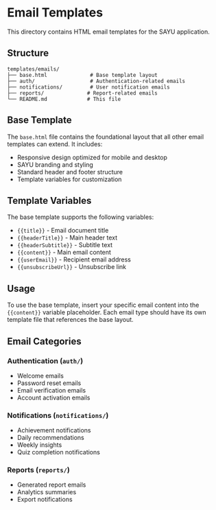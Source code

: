 # Email Templates

This directory contains HTML email templates for the SAYU application.

## Structure

```
templates/emails/
├── base.html              # Base template layout
├── auth/                  # Authentication-related emails
├── notifications/         # User notification emails
├── reports/              # Report-related emails
└── README.md             # This file
```

## Base Template

The `base.html` file contains the foundational layout that all other email templates can extend. It includes:

- Responsive design optimized for mobile and desktop
- SAYU branding and styling
- Standard header and footer structure
- Template variables for customization

## Template Variables

The base template supports the following variables:

- `{{title}}` - Email document title
- `{{headerTitle}}` - Main header text
- `{{headerSubtitle}}` - Subtitle text
- `{{content}}` - Main email content
- `{{userEmail}}` - Recipient email address
- `{{unsubscribeUrl}}` - Unsubscribe link

## Usage

To use the base template, insert your specific email content into the `{{content}}` variable placeholder. Each email type should have its own template file that references the base layout.

## Email Categories

### Authentication (`auth/`)
- Welcome emails
- Password reset emails
- Email verification emails
- Account activation emails

### Notifications (`notifications/`)
- Achievement notifications
- Daily recommendations
- Weekly insights
- Quiz completion notifications

### Reports (`reports/`)
- Generated report emails
- Analytics summaries
- Export notifications
